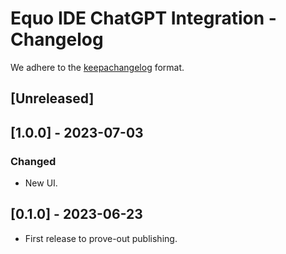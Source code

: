 # Equo IDE ChatGPT Integration - Changelog

We adhere to the [keepachangelog](https://keepachangelog.com/en/1.0.0/) format.

## [Unreleased]

## [1.0.0] - 2023-07-03
### Changed
- New UI.

## [0.1.0] - 2023-06-23
- First release to prove-out publishing.
